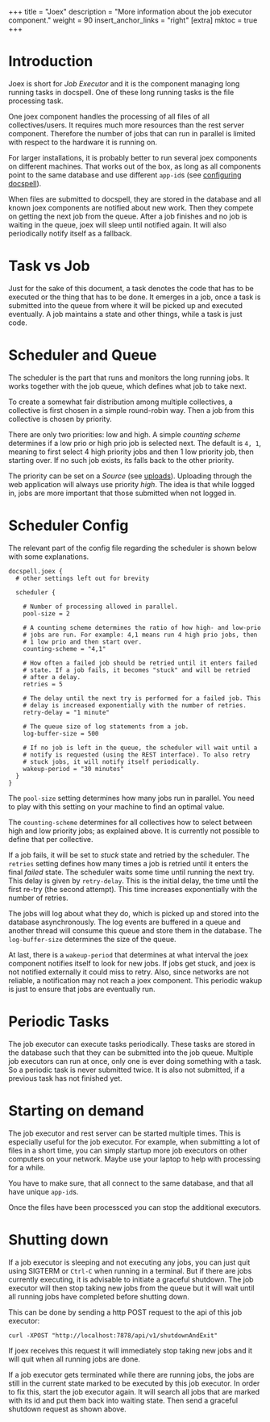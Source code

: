 +++
title = "Joex"
description = "More information about the job executor component."
weight = 90
insert_anchor_links = "right"
[extra]
mktoc = true
+++

# Introduction

Joex is short for *Job Executor* and it is the component managing long
running tasks in docspell. One of these long running tasks is the file
processing task.

One joex component handles the processing of all files of all
collectives/users. It requires much more resources than the rest
server component. Therefore the number of jobs that can run in
parallel is limited with respect to the hardware it is running on.

For larger installations, it is probably better to run several joex
components on different machines. That works out of the box, as long
as all components point to the same database and use different
`app-id`s (see [configuring
docspell](@/docs/configure/_index.md#app-id)).

When files are submitted to docspell, they are stored in the database
and all known joex components are notified about new work. Then they
compete on getting the next job from the queue. After a job finishes
and no job is waiting in the queue, joex will sleep until notified
again. It will also periodically notify itself as a fallback.

# Task vs Job

Just for the sake of this document, a task denotes the code that has
to be executed or the thing that has to be done. It emerges in a job,
once a task is submitted into the queue from where it will be picked
up and executed eventually. A job maintains a state and other things,
while a task is just code.


# Scheduler and Queue

The scheduler is the part that runs and monitors the long running
jobs. It works together with the job queue, which defines what job to
take next.

To create a somewhat fair distribution among multiple collectives, a
collective is first chosen in a simple round-robin way. Then a job
from this collective is chosen by priority.

There are only two priorities: low and high. A simple *counting
scheme* determines if a low prio or high prio job is selected
next. The default is `4, 1`, meaning to first select 4 high priority
jobs and then 1 low priority job, then starting over. If no such job
exists, its falls back to the other priority.

The priority can be set on a *Source* (see
[uploads](@/docs/webapp/uploading.md)). Uploading through the web
application will always use priority *high*. The idea is that while
logged in, jobs are more important that those submitted when not
logged in.


# Scheduler Config

The relevant part of the config file regarding the scheduler is shown
below with some explanations.

```
docspell.joex {
  # other settings left out for brevity

  scheduler {

    # Number of processing allowed in parallel.
    pool-size = 2

    # A counting scheme determines the ratio of how high- and low-prio
    # jobs are run. For example: 4,1 means run 4 high prio jobs, then
    # 1 low prio and then start over.
    counting-scheme = "4,1"

    # How often a failed job should be retried until it enters failed
    # state. If a job fails, it becomes "stuck" and will be retried
    # after a delay.
    retries = 5

    # The delay until the next try is performed for a failed job. This
    # delay is increased exponentially with the number of retries.
    retry-delay = "1 minute"

    # The queue size of log statements from a job.
    log-buffer-size = 500

    # If no job is left in the queue, the scheduler will wait until a
    # notify is requested (using the REST interface). To also retry
    # stuck jobs, it will notify itself periodically.
    wakeup-period = "30 minutes"
  }
}
```

The `pool-size` setting determines how many jobs run in parallel. You
need to play with this setting on your machine to find an optimal
value.

The `counting-scheme` determines for all collectives how to select
between high and low priority jobs; as explained above. It is
currently not possible to define that per collective.

If a job fails, it will be set to *stuck* state and retried by the
scheduler. The `retries` setting defines how many times a job is
retried until it enters the final *failed* state. The scheduler waits
some time until running the next try. This delay is given by
`retry-delay`. This is the initial delay, the time until the first
re-try (the second attempt). This time increases exponentially with
the number of retries.

The jobs will log about what they do, which is picked up and stored
into the database asynchronously. The log events are buffered in a
queue and another thread will consume this queue and store them in the
database. The `log-buffer-size` determines the size of the queue.

At last, there is a `wakeup-period` that determines at what interval
the joex component notifies itself to look for new jobs. If jobs get
stuck, and joex is not notified externally it could miss to
retry. Also, since networks are not reliable, a notification may not
reach a joex component. This periodic wakup is just to ensure that
jobs are eventually run.


# Periodic Tasks

The job executor can execute tasks periodically. These tasks are
stored in the database such that they can be submitted into the job
queue. Multiple job executors can run at once, only one is ever doing
something with a task. So a periodic task is never submitted twice. It
is also not submitted, if a previous task has not finished yet.


# Starting on demand

The job executor and rest server can be started multiple times. This
is especially useful for the job executor. For example, when
submitting a lot of files in a short time, you can simply startup more
job executors on other computers on your network. Maybe use your
laptop to help with processing for a while.

You have to make sure, that all connect to the same database, and that
all have unique `app-id`s.

Once the files have been processced you can stop the additional
executors.


# Shutting down

If a job executor is sleeping and not executing any jobs, you can just
quit using SIGTERM or `Ctrl-C` when running in a terminal. But if
there are jobs currently executing, it is advisable to initiate a
graceful shutdown. The job executor will then stop taking new jobs
from the queue but it will wait until all running jobs have completed
before shutting down.

This can be done by sending a http POST request to the api of this job
executor:

```
curl -XPOST "http://localhost:7878/api/v1/shutdownAndExit"
```

If joex receives this request it will immediately stop taking new jobs
and it will quit when all running jobs are done.

If a job executor gets terminated while there are running jobs, the
jobs are still in the current state marked to be executed by this job
executor. In order to fix this, start the job executor again. It will
search all jobs that are marked with its id and put them back into
waiting state. Then send a graceful shutdown request as shown above.
